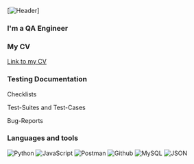 [![Header](https://github.com/lobastovaA/lobastovaA/commit/fcf80d946d7fa1551a8a86504ec05304dd31deea#diff-c1b858d79531ed49e6bc77713c559d13a9a7c00ab21a7dc0a5bcfe2d44a12d80)]

### I'm a QA Engineer

### My CV
[Link to my CV](https://sochi.hh.ru/applicant/resumes/view?resume=f5c1bb39ff0b8e0d210039ed1f33596c45464e&customDomain=1)

### Testing Documentation
Checklists

Test-Suites and Test-Cases

Bug-Reports

### Languages and tools
![Python](https://img.shields.io/badge/-<Python>-E6E6FA?style=for-the-badge&logo=Python&logocolor=FFC0CB)
![JavaScript](https://img.shields.io/badge/-<JavaScript>-E6E6FA?style=for-the-badge&logo=JavaScript&logocolor=FFC0CB)
![Postman](https://img.shields.io/badge/-<Postman>-E6E6FA?style=for-the-badge&logo=Postman&logocolor=FFC0CB)
![Github](https://img.shields.io/badge/-<Github>-E6E6FA?style=for-the-badge&logo=Github&logocolor=FFC0CB)
![MySQL](https://img.shields.io/badge/-<MySQL>-E6E6FA?style=for-the-badge&logo=MySQL&logocolor=FFC0CB)
![JSON](https://img.shields.io/badge/-<JSON>-E6E6FA?style=for-the-badge&logo=JSON&logocolor=FFC0CB)
